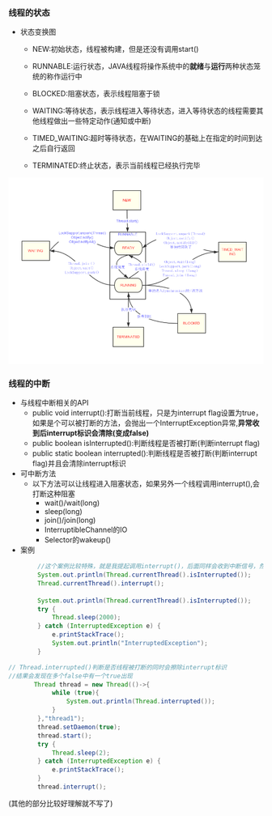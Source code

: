 ### 线程的状态
- 状态变换图
  - NEW:初始状态，线程被构建，但是还没有调用start()

  - RUNNABLE:运行状态，JAVA线程将操作系统中的**就绪**与**运行**两种状态笼统的称作运行中

  - BLOCKED:阻塞状态，表示线程阻塞于锁

  - WAITING:等待状态，表示线程进入等待状态，进入等待状态的线程需要其他线程做出一些特定动作(通知或中断)

  - TIMED_WAITING:超时等待状态，在WAITING的基础上在指定的时间到达之后自行返回

  - TERMINATED:终止状态，表示当前线程已经执行完毕

![](../../image/thread_state.png)
### 线程的中断
- 与线程中断相关的API
  - public void interrupt():打断当前线程，只是为interrupt flag设置为true，如果是个可以被打断的方法，会抛出一个InterruptException异常,**异常收到后interrupt标识会清除(变成false)**
  - public boolean isInterrupted():判断线程是否被打断(判断interrupt flag)
  - public static boolean interrupted():判断线程是否被打断(判断interrupt flag)并且会清除interrupt标识
- 可中断方法
  - 以下方法可以让线程进入阻塞状态，如果另外一个线程调用interrupt(),会打断这种阻塞
      - wait()/wait(long)
      - sleep(long)
      - join()/join(long)
      - InterruptibleChannel的IO
      - Selector的wakeup()
- 案例
``` java
        //这个案例比较特殊，就是我提起调用interrupt()，后面同样会收到中断信号，然后interrupt flag被复位
        System.out.println(Thread.currentThread().isInterrupted());
        Thread.currentThread().interrupt();

        System.out.println(Thread.currentThread().isInterrupted());
        try {
            Thread.sleep(2000);
        } catch (InterruptedException e) {
            e.printStackTrace();
            System.out.println("InterruptedException");
        }
```

``` java
// Thread.interrupted()判断是否线程被打断的同时会擦除interrupt标识
//结果会发现在多个false中有一个true出现
       Thread thread = new Thread(()->{
            while (true){
                System.out.println(Thread.interrupted());
            }
        },"thread1");
        thread.setDaemon(true);
        thread.start();
        try {
            Thread.sleep(2);
        } catch (InterruptedException e) {
            e.printStackTrace();
        }
        thread.interrupt();
```
(其他的部分比较好理解就不写了)